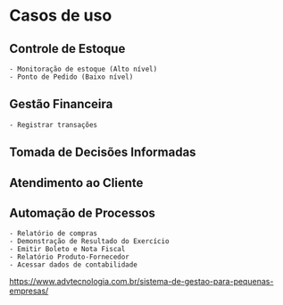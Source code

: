 # Casos de uso
## Controle de Estoque
	- Monitoração de estoque (Alto nível)
 	- Ponto de Pedido (Baixo nível)
## Gestão Financeira
	- Registrar transações

 ## Tomada de Decisões Informadas

 ## Atendimento ao Cliente

 ## Automação de Processos
 
    - Relatório de compras
    - Demonstração de Resultado do Exercício
    - Emitir Boleto e Nota Fiscal
    - Relatório Produto-Fornecedor
    - Acessar dados de contabilidade




https://www.advtecnologia.com.br/sistema-de-gestao-para-pequenas-empresas/
